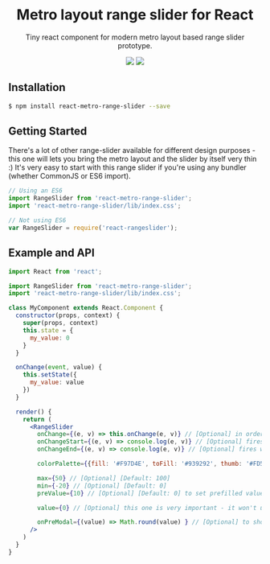 
<h1 align="center"> Metro layout range slider for React </h1>
<p align="center">
  Tiny react component for modern metro layout based range slider prototype.
</p>
<p align="center">
  <a href="https://www.npmjs.org/package/react-metro-range-slider"><img src="https://img.shields.io/npm/v/react-metro-range-slider.svg?style=flat-square" /></a>
  <a href="https://travis-ci.org/imshaikot/react-metro-range-slider"><img src="https://api.travis-ci.org/imshaikot/react-metro-range-slider.svg" /></a>
</p>

## Installation

```bash
$ npm install react-metro-range-slider --save
```

## Getting Started

There's a lot of other range-slider available for different design purposes - this one will lets you bring the metro layout and the slider by itself very thin :)
It's very easy to start with this range slider if you're using any bundler (whether CommonJS or ES6 import).

```js
// Using an ES6
import RangeSlider from 'react-metro-range-slider';
import 'react-metro-range-slider/lib/index.css';

// Not using ES6
var RangeSlider = require('react-rangeslider');
```

## Example and API

```jsx
import React from 'react';

import RangeSlider from 'react-metro-range-slider';
import 'react-metro-range-slider/lib/index.css';

class MyComponent extends React.Component {
  constructor(props, context) {
    super(props, context)
    this.state = {
      my_value: 0
    }
  }

  onChange(event, value) {
    this.setState({
      my_value: value
    })
  }

  render() {
    return (
      <RangeSlider
        onChange={(e, v) => this.onChange(e, v)} // [Optional] in order to track the chages
        onChangeStart={(e, v) => console.log(e, v)} // [Optional] fires when change/drag starts
        onChangeEnd={(e, v) => console.log(e, v)} // [Optional] fires when change/drag ends

        colorPalette={{fill: '#F97D4E', toFill: '#939292', thumb: '#FD5412'}} // [Optional] to set color palette to the slider

        max={50} // [Optional] [Default: 100]
        min={-20} // [Optional] [Default: 0]
        preValue={10} // [Optional] [Default: 0] to set prefilled value

        value={0} // [Optional] this one is very important - it won't update on change and you shouldn't assign the updated value on it. The purpose of using this prop is to set any data to set during the runtime (ex. any async value)

        onPreModal={(value) => Math.round(value) } // [Optional] to show a predictional tooltip, you should pass a function and return the filtered value to it. If the function returns undefined, it'll show the current value on the tooltip
      />
    )
  }
}
```

